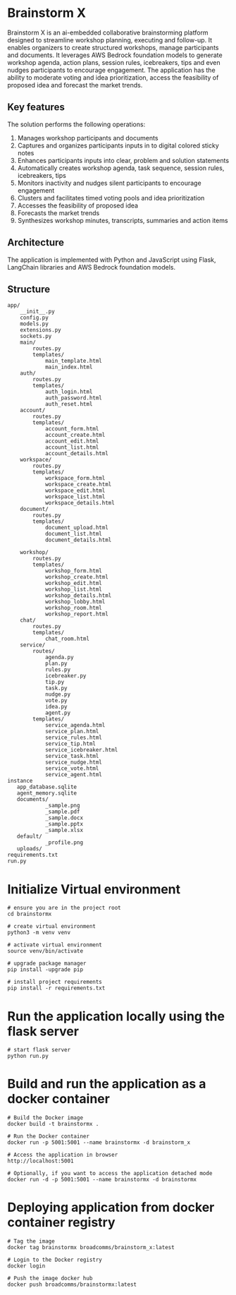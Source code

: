 # Brainstorm X

Brainstorm X is an ai-embedded collaborative brainstorming platform designed to streamline workshop planning, executing and follow-up. It enables organizers to create structured workshops, manage participants and documents. It leverages AWS Bedrock foundation models to generate workshop agenda, action plans, session rules, icebreakers, tips and even nudges participants to encourage engagement. The application has the ability to moderate voting and idea prioritization, access the feasibility of proposed idea and forecast the market trends.

## Key features

The solution performs the following operations:

1. Manages workshop participants and documents
2. Captures and organizes participants inputs in to digital colored sticky notes
3. Enhances participants inputs into clear, problem and solution statements
4. Automatically creates workshop agenda, task sequence, session rules, icebreakers, tips
5. Monitors inactivity and nudges silent participants to encourage engagement
6. Clusters and facilitates timed voting pools and idea prioritization
7. Accesses the feasibility of proposed idea
8. Forecasts the market trends
9. Synthesizes workshop minutes, transcripts, summaries and action items

## Architecture

The application is implemented with Python and JavaScript using Flask, LangChain libraries and AWS Bedrock foundation models.

## Structure

```
app/
    __init__.py
    config.py
    models.py
    extensions.py
    sockets.py
    main/
        routes.py
        templates/
            main_template.html
            main_index.html
    auth/
        routes.py
        templates/
            auth_login.html
            auth_password.html
            auth_reset.html
    account/
        routes.py
        templates/
            account_form.html
            account_create.html
            account_edit.html
            account_list.html
            account_details.html
    workspace/
        routes.py
        templates/
            workspace_form.html
            workspace_create.html
            workspace_edit.html
            workspace_list.html
            workspace_details.html
    document/
        routes.py
        templates/
            document_upload.html
            document_list.html
            document_details.html
          
    workshop/
        routes.py
        templates/
            workshop_form.html
            workshop_create.html
            workshop_edit.html
            workshop_list.html
            workshop_details.html
            workshop_lobby.html
            workshop_room.html
            workshop_report.html
    chat/
        routes.py
        templates/
            chat_room.html
    service/
        routes/
            agenda.py
            plan.py
            rules.py
            icebreaker.py
            tip.py
            task.py
            nudge.py
            vote.py
            idea.py
            agent.py
        templates/
            service_agenda.html
            service_plan.html
            service_rules.html
            service_tip.html
            service_icebreaker.html
            service_task.html
            service_nudge.html
            service_vote.html
            service_agent.html
instance
   app_database.sqlite
   agent_memory.sqlite
   documents/
            _sample.png 
            _sample.pdf
            _sample.docx
            _sample.pptx
            _sample.xlsx
   default/
            _profile.png
   uploads/
requirements.txt
run.py
```

# Initialize Virtual environment

```
# ensure you are in the project root
cd brainstormx

# create virtual environment
python3 -m venv venv

# activate virtual environment
source venv/bin/activate

# upgrade package manager
pip install -upgrade pip

# install project requirements
pip install -r requirements.txt

```

# Run the application locally using the flask server

```
# start flask server
python run.py
```

# Build and run the application as a docker container

```
# Build the Docker image
docker build -t brainstormx .

# Run the Docker container
docker run -p 5001:5001 --name brainstormx -d brainstorm_x

# Access the application in browser
http://localhost:5001

# Optionally, if you want to access the application detached mode
docker run -d -p 5001:5001 --name brainstormx -d brainstormx

```

# Deploying application from docker container registry

```
# Tag the image
docker tag brainstormx broadcomms/brainstorm_x:latest

# Login to the Docker registry
docker login

# Push the image docker hub
docker push broadcomms/brainstormx:latest

```
